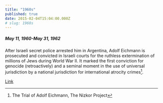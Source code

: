 ```yaml
---
title: "1960s"
published: true
date: 2015-02-04T15:04:00.000Z
# slug: 1960s
---
```


##### May 11, 1960-May 31, 1962

After Israeli secret police arrested him in Argentina, Adolf Eichmann is prosecuted and convicted in Israeli courts for the ruthless extermination of millions of Jews during World War II. It marked the first conviction for genocide (retroactively) and a seminal moment in the use of universal jurisdiction by a national jurisdiction for international atrocity crimes[^source1960-1962].

[Link](http://www.nizkor.org/hweb/people/e/eichmann-adolf/transcripts/)

[^source1960-1962]: The Trial of Adolf Eichmann, The Nizkor Project
